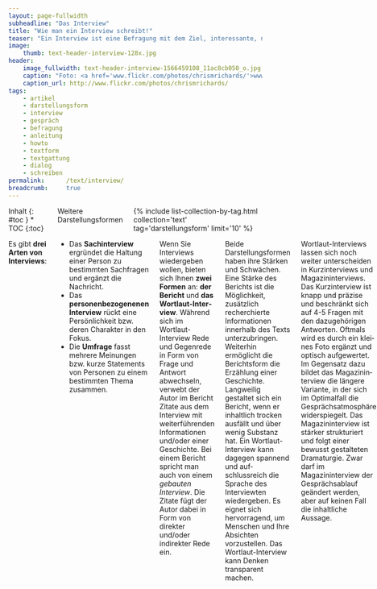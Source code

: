 ```yaml
---
layout: page-fullwidth
subheadline: "Das Interview"
title: "Wie man ein Interview schreibt!"
teaser: "Ein Interview ist eine Befragung mit dem Ziel, interessante, neue und spannende Dinge über und vom Interviewpartner zu erfahren. Neben der Darstellungsform, ist das Interview aber auch eine Recherchemethode."
image:
    thumb: text-header-interview-128x.jpg
header:
    image_fullwidth: text-header-interview-1566459108_11ac8cb050_o.jpg
    caption: "Foto: <a href='www.flickr.com/photos/chrismrichards/'>www.flickr.com/photos/chrismrichards/</a>"
    caption_url: http://www.flickr.com/photos/chrismrichards/
tags:
    - artikel
    - darstellungsform
    - interview
    - gespräch
    - befragung
    - anleitung
    - howto
    - textform
    - textgattung
    - dialog
    - schreiben
permalink:      /text/interview/
breadcrumb:     true
---
```

<div class="row">
<div class="medium-5 medium-push-7 columns" markdown="1">
<div class="panel radius" markdown="1">
Inhalt
{: #toc }
*  TOC
{:toc}
</div>
<div class="font-size-h4 b10 sans">Weitere Darstellungsformen</div>
{% include list-collection-by-tag.html collection='text' tag='darstellungsform' limit='10' %}
</div><!-- /.medium-5.columns -->


<div class="medium-7 medium-pull-5 columns" markdown="1">

Es gibt **drei Arten von Interviews**:

*   Das **Sachinterview** ergründet die Haltung einer Person zu bestimmten Sachfragen und ergänzt die Nachricht.
*   Das **personenbezogenenen Interview** rückt eine Persönlichkeit bzw. deren Charakter in den Fokus.
*   Die **Umfrage** fasst mehrere Meinungen bzw. kurze Statements von Personen zu einem bestimmten Thema zusammen.

Wenn Sie Interviews wiederge­ben wollen, bieten sich Ihnen **zwei Formen** an: **der Bericht** und **das Wortlaut-Inter­view**. Während sich im Wortlaut-Interview Rede und Gegenrede in Form von Frage und Antwort abwechseln, verwebt der Autor im Bericht Zitate aus dem Interview mit weiterführenden Informationen und/oder einer Geschichte. Bei einem Bericht spricht man auch von einem _gebauten Interview_. Die Zitate fügt der Autor dabei in Form von direkter und/oder indirek­ter Rede ein.

Beide Darstellungsformen haben ihre Stärken und Schwächen. Eine Stärke des Berichts ist die Möglichkeit, zusätzlich recherchierte Informationen innerhalb des Texts unter­zubringen. Weiterhin ermöglicht die Berichtsform die Erzählung einer Geschichte. Langweilig gestaltet sich ein Bericht, wenn er inhaltlich trocken ausfällt und über wenig Substanz hat. Ein Wortlaut-Interview kann dagegen spannend und auf­schlussreich die Sprache des Interviewten wiedergeben. Es eignet sich hervorra­gend, um Menschen und Ihre Absichten vorzustellen. Das Wortlaut-Interview kann Denken transparent machen.

Wortlaut-Interviews lassen sich noch weiter unterscheiden in Kurzinterviews und Magazininterviews. Das Kurzinterview ist knapp und präzise und beschränkt sich auf 4-5 Fragen mit den dazugehörigen Antworten. Oftmals wird es durch ein klei­nes Foto ergänzt und optisch aufgewertet. Im Gegensatz dazu bildet das Magazinin­terview die längere Variante, in der sich im Optimalfall die Gesprächsatmosphäre widerspiegelt. Das Magazininterview ist stärker strukturiert und folgt einer bewusst gestalteten Dramaturgie. Zwar darf im Magazininterview der Gesprächsablauf geändert werden, aber auf keinen Fall die inhaltliche Aussage.

Der **Prozess**ein Interview für die Veröffentlichung fertig zu stellen, unterteilt sich in **vier Phasen**:

*   **Vorbe­reiten**
*   **Führen**
*   **Verschriftlichen/Vertonen**
*   **Autorisieren**

Eine sorgfältige Arbeitsweise während jeder Phase garantiert, dass das Interview spannend wird und dem Leser interessante Fakten vor Augen führt.



## Vorbereitung des Interview

Damit Interviews gelingen, ist eine [vorausgehende Recherche](http://suche-recherche.de/suchen-recherchieren/index.php) Pflicht. Dazu gehören die Online- und die Offline-Recherche. Je besser Sie für ein Interview gerüstet sind, desto flexibler können Sie mit den Befragten umgehen und das Gespräch vorsichtig steuern. Sind Sie gut vor­bereitet, merkt Ihr Gesprächspartner das und wird es Ihnen mit Respekt und einem interessanten Dialog danken.

<figure>
<img src="{{ site.urlimg }}text-schreiben-interview-144911782.jpg" alt="interview situation">
<figcaption><a href="http://www.shutterstock.com/pic.mhtml?id=144911782&src=id">»Beautiful young celebrity« von Shutterstock</a></figcaption>
</figure>

Wichtig ist bei der Recherche herauszufinden, über welche Themen Ihr Interview­partner bereits gesprochen hat. Sie wissen sicherlich aus eigener Erfahrung, wie öde es sein kann, die eigenen Ferienerlebnisse den Eltern, Freunden und Bekannten immer und immer wieder zu berichten. Aufmerksam und spannend wird es meist dann, wenn jemand eine andersartige Frage stellt und nicht schon wieder fragt: »Wie war denn Barcelona?« Reizvoller wirkt dann eher eine Frage mit vorangegan­gener Behauptung, die den Fokus auf ein Thema lenkt, z.B. wie: »Die Bauten von Gaudí sind mir persönlich viel zu bunt. Ich mag es lieber schlicht und einfach. Wie haben sie denn auf dich gewirkt?«

Verschonen Sie also Ihren Gesprächspartner mit banalen Fragen, die Sie seiner Biografie sowie zahlreichen anderen Interviews und Portraits entnehmen können. Konzentrieren Sie sich lieber auf Teilaspekte und beleuchten und hinterfragen Sie diese. Unterhaltsam und interessant für Ihre Zuhörer und Leser sowie für den Interview­ten sind dabei neue Ideen, Behauptungen und Tatsachen. Nehmen Sie sich Zeit für eine ausführliche Recherche. In der Regel springt dabei ein gutes Interview heraus, wenn Sie nicht gerade auf einen der bereits genannten Problemfälle stoßen.

Auch wenn Sie einen Ablaufplan für das Interview erstellt haben, halten Sie sich nicht starr daran! Dadurch können Ihnen unter Umständen interessante Aussagen durch die Lappen gehen, weil Sie sich zu sehr auf den eigenen vorgefertigten Ablauf fixiert haben. Wären Sie aufmerksam gewesen und hätten Sie im entscheidenden Moment nachgefragt, hätten Sie eine wichtige Tatsache mehr erfahren.



## Durchführung des Interviews

Interviews zu führen, ist eine Kunst für sich. Je feinfühliger und aufmerksamer Sie mit Ihrem Gesprächspartner umgehen, desto angenehmer wird er das Gespräch mit Ihnen empfinden und desto ausführlicher wird er Ihnen antworten. Trotzdem werden Sie in Interviews oft an Grenzen stoßen. In vielen Fällen können Sie sich noch so gut vorbereitet haben – wenn Sie einen wortkargen, mürrischen, desinteressierten oder einfach nur müden Menschen vor sich haben, gestalten sich Interviews oft zäh. Im schlimmsten Fall bleibt nichts verwertbares übrig. Anders gestaltet es sich bei schüchternen Menschen, die behutsam aus ihrem Schneckenhaus gelockt werden müssen und nicht herausgezerrt werden wollen.

Generell sucht man darum zu Beginn einen sanften Einstieg ins Gespräch. Planen Sie vor dem Interview eine Aufwärmphase ein, in der Sie Ihrem Interviewpartner ggf. auch ein paar Dinge über sich selbst erzählen können. Fallen Sie bei dem Dialog nicht gleich mit der Tür ins Haus, es sei denn die Zeit drückt. Nähern Sie sich behutsam den Themen, die Sie besonders interessieren. Dazu gehört auch, dass Sie das Gespräch mit Fragen begin­nen, die für Ihren Gesprächspartner relativ einfach zu beantworten sind. Erst später sollten Sie sich schwierigeren oder kritischeren Fragen widmen.

Für den Abschluss des Interviews eignet sich dagegen eine abschließende Pointe oder ein Ausblick, der neue Entwicklungen, Tendenzen oder Ähnliches in den Blick fasst. Ein solches Ende gibt dem Interview einen abschließenden Schwung. Wenn möglich sollte sollte die Pointe vom Interviewpartner selbst stammen. Es gehört bei einem Inter­view zum guten Ton, das der Interviewte den Dialog selbst beendet. Abschließend bedanken Sie sich bei Ihrem Interviewpartner für das Gespräch damit Sie in guter Erinnerung bleiben.



### Während des Interviews

Während des Interviews kommt es darauf an, dem Interviewpartner gut zuzuhören und sich selbst zurückzunehmen. Das kann bspw. schwierig werden, wenn man den Inter­viewten als Fan verehrt oder ihn für sein Tun bewundert. Achten Sie unbedingt darauf, dass Sie inhaltlich eine gewisse Distanz zu Ihrem Interviewpartner beibehal­ten und sich nicht zu stark mit ihm solidarisieren. Einerseits könnte das als Anbie­derung ausgelegt werden, andererseits sollten Sie immer im Auge behalten, dass es auch in einem Interview vorrangig um Informationen geht, wie subjektiv geprägt sie auch immer sein mögen.

Um wichtige Nuancen in einem Gespräch wahrzunehmen, hilft gutes Zuhören. Bemerkt man interessante Details, hakt man im geeigneten Moment vertiefend nach. Zuhören kann man leicht trainieren. Für die ersten Schritte eignet sich das eigene Umfeld. Setzen Sie sich doch einfach mal mit einem Elternteil oder den Großeltern zusammen und gehen Sie einem neuen Thema auf den Grund. Legen Sie dabei den Schwerpunkt darauf, Neues zu erfahren.

Wenn ihre ersten Interviews nicht ganz nach Plan verlaufen, verlieren Sie nicht den Elan. Blei­ben Sie mutig und analysieren Sie selbstkritisch den Verlauf. Aus der Reflexion kön­nen Sie hilfreiche Schlüsse ziehen, wie Sie ein Interview beim nächsten Mal bunter, einfühlsamer oder kritischer gestalten.

In meinen ersten Jahren als Musikjournalist gab es einige Interviews, die einwand­frei waren, aber viele liefen nicht gerade “geschmeidig”. In einigen Fällen hatte ich bereits nach drei Minuten alle meine Fragen verpulvert, aber keine einzige verwertbare Antwort auf Band. Es gab aber auch Gespräche, die entwickelten sich so rege, dass ich zwar jede Menge Neues erfuhr, aber keine meiner ursprünglich geplanten Fragen beantwortet bekam.

Dann gab es wiederum Gespräche, in denen ich selbst kaum zu Wort kam und der Inter­viewte sein Programm abspulte. Besonders bei meinem allerersten Interview war ich nur eine Projektionsfläche. Ich war in die Fan-Falle getappt. Der Interview-Partner ignorierte einfach meine Fragen und antwortete clever, um seine Botschaft unterzubringen.

Generell gilt: Jedes Interview hat seine Besonderheiten. Mit zunehmender Erfahrung, gelingen Ihnen Interviewgespräch besser und Sie lernen es ein Interview mit den richtigen Fragen lebendig zu gestalten.



### Der richtige Ort für ein Interview

Es lohnt sich bereits bei der Recherche darauf zu achten einen ruhigen Ort für das Interview zu suchen. Selbst Kühl­schränke oder Computerlüfter, die man im ersten Moment nicht direkt wahr­nimmt, manifestieren sich später als lästiges Sirren oder Rauschen auf der Aufnahme und im Radiobeitrag, Podcast oder Video. In öffentlichen Räumen wie Cafés oder hinter einer Bühne dagegen kann man Geräusche bei Gesprächen nicht immer verhindern. Aber selbst an solchen Orten gibt es manchmal ruhigere Ecken, wo weniger Menschen vorbeilaufen und miteinander plaudern. Direkt neben der Küchentür ist nicht unbedingt empfehlenswert. Natürlich werden Sie nicht immer Einfluss auf den Ort des Interviews haben, weil zahlreiche Interviews auch in Büros, Hotelzimmern oder direkt am Ort des Geschehens stattfinden.

Je nach Gesprächspartner kann ein Mikrofon ein störender Faktor sein. Schüch­terne Gesprächspartner, die nicht oft interviewt werden, begegnen oft mit allzu großem Respekt vor einem Mikrofon. Im schlimmsten Fall äußern sie sich wortkarg und ängstlich oder reden gestelzt. Um solche Situationen zu ver­meiden, lohnt sich die Anschaffung eines Mikrofonständers. Kleine Tischstative – z.B. dieses [Tischstativ von Hama](http://www.amazon.de/gp/product/B000V7UAJS/ref=as_li_ss_tl?ie=UTF8&tag=phlow-21&linkCode=as2&camp=1638&creative=19454&creativeASIN=B000V7UAJS) – helfen dabei und passen in jeden Rucksack.

Positioniert man ein Mikrofon mit einem solchen Ständer auf dem Tisch, behält man beide Hände frei. Das hat gleich drei Vorteile: Erstens hält man das Mikrofon nicht permanent unter die Nase des Interviewpartners. Zweitens behält man beide Hände frei für einen Blick in die Unterlagen und die eigene Gestik. Und drittens vergisst der Interviewpartner in der Regel das Mikrofon, dass irgendwann nur noch ein Gegenstand, wie die Flasche Wasser oder der Cappuccino auf dem Tisch.

{% include alert info='<strong>Hinweis:</strong> Noch besser – aber teurer – sind professionelle Ansteckmikrofone, z.B. von <a href="http://de-de.sennheiser.com/lavalier-mikrofone-ansteckmikrofone">Sennheiser</a>. Diese liefern eine hochwertige Aufnahme, sind und unscheinbar und schnell vergessen.' %}

Einen nicht unwesentlichen Nachteil hat ein Tischstativ aber dann doch. Mit größerem Abstand zum Sprecher verschlechtert sich die Qualität und das Gerät nimmt leiser auf. Entscheidend ist in einer solchen Situation, wo Sie das Gespräch aufnehmen und ob Sie es später für eine Radiosendung benötigen. Priorisieren Sie ein unverkrampftes und lockereres Inter­view, dann greifen Sie auf ein Stativ zurück.

Nehmen Sie Interviews nicht für einen Radiobeitrag auf, ist der Abfall in der Qualität nicht so schlimm. Benutzen Sie jedoch das Tonmaterial für Ihren Beitrag, können Sie es später auch noch mit geeigneten Werkzeugen bearbeiten und auf eine bessere Lautstärke frisieren. Hierbei ist die Aufnahme der Stimme des Gesprächspartners das Wichtigste. Die Aufnahme mit zwei Mikrofonen ist natürlich ideal, in der Regel besitzt man jedoch nur eines. Dieses sollten Sie immer zum Gesprächspartner hin ausrichten. Wenn dadurch Ihre eigenen Fragen nicht so gut aufgenommen werden, ist das nicht weiter schlimm. Bei der Produktion können Sie die Fragen auch im Nachhinein noch einsprechen. Mit dieser Methode gehen Sie auf jeden Fall sicher, dass Sie sämtliche Aussagen in angemessener Qualität festhalten.

{% include alert info='<strong>Hinweis:</strong> Manche Geräte, insbesondere Minidisc- und MP3-Player, ermöglichen das Anlegen von Markern während des Interviews. Solche Marker erleichtern die Nachbearbei­tung, weil Sie schon während des Interviews die Aufnahme strukturieren. Beim spä­teren Abhören können Sie dann mit Hilfe der Marker schnell zwischen den einzelnen Abschnitten bzw. Themen hin und herspringen.' %}



## Verschriftlichung des Interviews

Bei der Verschriftlichung von Interviews hilft es manchmal, die Interviews langsa­mer abzuspielen. Dazu muss das Interview auf dem Rechner liegen und mit einem Audio-Editor geöffnet werden. Zwar hören sich solche Interviews im ersten Moment ein wenig schräg an, das Ohr gewöhnt sich aber schnell daran. Das langsa­mere Abspieltempo unterstützt Sie beim Eintippen. Ein weiterer Vorteil eines im Audio-Editor geöffneten Interviews ist die Tatsache, dass Sie auch hier – wie schon bei der Aufnahme – Marker setzen können und anhand der Wellenform schnell erkennen, wo Ihr Gegenüber geantwortet hat und an welcher Stelle Sie eine Frage oder einen Kommentar eingebracht haben. Weiterhin gelingt das Vor- und Zurückspulen innerhalb eines Software-Editors wesentlich schneller als mit den oft kleinen Tasten von Minidisc- und MP3-Recordern.

In Zeitungen und Magazinen werden die Fragen eines Wortlaut-Interviews in der Regel kursiv gesetzt. Davon rate ich Ihnen im Internet ab, denn Kursivschrift auf Webseiten ist in der Regel schwieriger zu lesen als alle anderen Formatierungen. Stattdessen formatieren Sie die Fragen am besten in Fettschrift und nutzen für die Antwort das [<blockquote>](http://de.selfhtml.org/html/text/zitate_adressen.htm)-Tag, das die Antworten in den Normaleinstellungen auf der linken Seite einrückt. Vor die Fragen und Antworten gehört jeweils der Name der spre­chenden Person. Er kann aus Platzgründen im weiteren Verlauf des Wortlaut-Inter­views abgekürzt werden.



## Vertonung des Interviews

Beim Vertonen und Schneiden eines Interviews lohnt es sich, die Fragen und Ant­worten in einzelne Blöcke zu schneiden. Das verbessert einerseits die Übersicht, und andererseits können Sie so gezielt die Lautstärke der jeweiligen Passage nach­bearbeiten und optimieren, indem Sie sie normalisieren oder über das Hüllkurven­werkzeug anpassen. Außerdem ermöglicht Ihnen das Arbeiten mit Blöcken, das Interview etwas umzustellen. Obendrein können Sie einfache Klang­schnipsel wie z.B. Sound-Signaturen oder Musikstücke zwischen den Blöcken platzieren.

Wurden keine Fragen aufgenommen, weil Sie konstant das Mikrofon auf den Inter­view-Partner ausgerichtet haben, müssen diese nachträglich eingesprochen werden. Wenn Sie sich beim Einsprechen verheddern, bleiben Sie locker und wiederholen einfach die Frage ein weiteres Mal. Die Versprecher schneiden Sie in Ruhe anschließend heraus.



## Autorisierung des Interviews

Es gehört zum guten Stil, sich Interviews von seinen Gesprächspartnern autorisie­ren zu lassen. Nach der Verschriftlichung bzw. Vertonung, schicken Sie ihre Produktion dem Interviewpartner vor der Veröffentli­chung noch einmal zu. Dadurch kennt dieser den fertigen Beitrag vor der Verbreitung. Ist er mit der einen oder anderen Aussage nicht oder nicht mehr einverstanden, geben Sie ihm die Gelegenheit, diese zu ändern. Genau genommen sind Sie dazu nicht verpflichtet, aber aus Respekt sollten Sie in diesem Punkt nicht kleinlich sein.

Um das Einverständnis für die Aufnahme Ihres Interviewpartners zu bekommen, reicht es aus, wenn Sie beim Aufzeichnen des Gesprächs das Mikrofon gut sichtbar platzieren. Besser noch ist es, wenn Sie Ihren Interviewpartner zu Beginn des Inter­views fragen, ob Sie das Gespräch auf Band aufnehmen dürfen. Die Anwesenheit eines Zeugen – z.B. ein Fotograf oder Bekannter –, der die klärenden Sätze mitbekom­men hat, kann Ihnen im Nachhinein als Versicherung dienen, dass der Interviewte sein Einverständnis zur Aufzeichnung gegeben hat.

Die Notwendigkeit der Autorisierung hängt mit dem Recht am eige­nen Wort zusammen. Danach kann jeder Mensch z.B. selbst bestim­men, ob seine Aussagen zu einem Thema veröffentlicht werden dürfen oder nicht. Eine Veröffentlichung gegen den Willen des Betroffenen oder auch ein Verdrehen von Aussagen aus einem gekürzten Interview führen zu einer Persönlichkeitsverletzung, die Ansprüche auf Gegendarstellung und Widerruf, aber auch auf Schadensersatz und Schmerzensgeld auslösen kann.



## Gelungene Interviews

[Zeit.de: »Die Angst des Torwarts«](http://www.zeit.de/2006/16/Kahn_2f16) von Henning Sußebach
:   »Oliver Kahn hat den Kampf um seinen Platz im deutschen Tor verloren. Die Geschichte einer persönlichen Tragödie – erzählt anhand eines nie gedruckten Interviews«



## Buchtipps zum Thema Interview

»**Das journalistische Interview«**  
Jürgen Friedrichs und Ulrich Schwingers  
VS Verlag, 2005  
ISBN-10 9783867640480

[Bei Amazon kaufen ›](http://www.amazon.de/gp/product/3531167014/ref=as_li_ss_tl?ie=UTF8&tag=phlow-21&linkCode=as2&camp=1638&creative=19454&creativeASIN=3531167014)
{: .button.radius.success.small }

»**Miteinander Reden«**  
Schulz von Thun  
rororo Verlag, 2011  
ISBN-10 3499627175  

[Bei Amazon kaufen ›](http://www.amazon.de/gp/product/3499627175/ref=as_li_ss_tl?ie=UTF8&tag=phlow-21&linkCode=as2&camp=1638&creative=19454&creativeASIN=3499627175)
{: .button.radius.success.small }

»**Das Interview«**  
Michael Haller  
UVK Medien, 2001  
ISBN-10: 9783896693044  

[Bei Amazon kaufen ›](http://www.amazon.de/gp/product/3896693042/ref=as_li_ss_tl?ie=UTF8&tag=phlow-21&linkCode=as2&camp=1638&creative=19454&creativeASIN=3896693042)
{: .button.radius.success.small }


## Weitere Darstellungsformen

{% include list-collection-by-tag.html collection='text' tag='darstellungsform' limit='10' %}


</div><!-- /.medium-7.columns -->
</div><!-- /.row -->




 [1]: #
 [2]: #
 [3]: #
 [4]: #
 [5]: #
 [6]: #
 [7]: #
 [8]: #
 [9]: #
 [10]: #